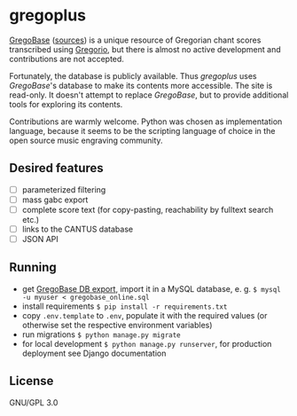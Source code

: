 # gregoplus

[GregoBase](https://gregobase.selapa.net/)
([sources](https://github.com/olivierberten/GregoBase))
is a unique resource of Gregorian chant scores
transcribed using
[Gregorio](http://gregorio-project.github.io/),
but there is almost no active development
and contributions are not accepted.

Fortunately, the database is publicly available.
Thus *gregoplus* uses *GregoBase*'s database to make its contents
more accessible.
The site is read-only. It doesn't attempt to replace
*GregoBase*, but to provide additional tools for exploring
its contents.

Contributions are warmly welcome.
Python was chosen as implementation language,
because it seems to be the scripting language of choice
in the open source music engraving community.

## Desired features

- [ ] parameterized filtering
- [ ] mass gabc export
- [ ] complete score text (for copy-pasting, reachability by fulltext search etc.)
- [ ] links to the CANTUS database
- [ ] JSON API

## Running

* get [GregoBase DB export](https://github.com/gregorio-project/GregoBase/blob/master/gregobase_online.sql),
  import it in a MySQL database, e. g. `$ mysql -u myuser < gregobase_online.sql`
* install requirements `$ pip install -r requirements.txt`
* copy `.env.template` to `.env`, populate it with the required values
  (or otherwise set the respective environment variables)
* run migrations `$ python manage.py migrate`
* for local development `$ python manage.py runserver`, for production deployment see Django documentation

## License

GNU/GPL 3.0
